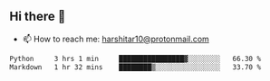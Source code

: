 ## Hi there 👋
- 📫 How to reach me: harshitar10@protonmail.com  
<!--START_SECTION:waka-->

```txt
Python     3 hrs 1 min     ████████████████▓░░░░░░░░   66.30 %
Markdown   1 hr 32 mins    ████████▒░░░░░░░░░░░░░░░░   33.70 %
```

<!--END_SECTION:waka-->

<!--
**hharshitarora/hharshitarora** is a ✨ _special_ ✨ repository because its `README.md` (this file) appears on your GitHub profile.

Here are some ideas to get you started:

- 🔭 I’m currently working on ...
- 🌱 I’m currently learning ...
- 👯 I’m looking to collaborate on ...
- 🤔 I’m looking for help with ...
- 💬 Ask me about ...
- 📫 How to reach me: ...
- 😄 Pronouns: ...
- ⚡ Fun fact: ...
-->

